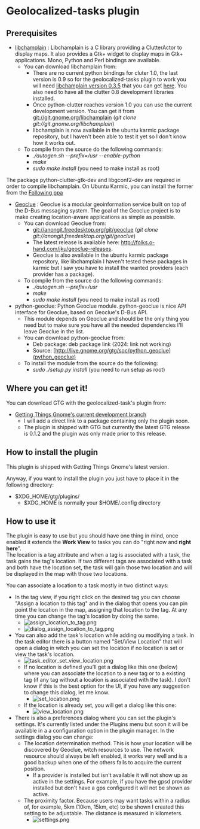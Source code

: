 # Geolocalized-tasks plugin

## Prerequisites

- [libchamplain](http://projects.gnome.org/libchamplain/) :
  Libchamplain is a C library providing a
  ClutterActor to display maps. It also provides a
  Gtk+ widget to display maps in Gtk+ applications. Mono, Python and
  Perl bindings are available.
  - You can download libchamplain from:
    - There are no current python bindings for cluter 1.0, the
      last version is 0.9 so for the geolocalized-tasks plugin to
      work you will need [libchamplain version
      0.3.5](http://download.gnome.org/sources/libchamplain/0.3/libchamplain-0.3.5.tar.gz)
      that you can get
      [here](http://download.gnome.org/sources/libchamplain/0.3/libchamplain-0.3.5.tar.gz).
      You also need to have all the clutter 0.8 development
      libraries installed.
    - Once python-clutter reaches version 1.0 you can use the
      current development version. You can get it from
      [git://git.gnome.org/libchamplain](git://git.gnome.org/libchamplain)
      (*git clone git://git.gnome.org/libchamplain*)
    - libchamplain is now available in the ubuntu karmic package
      repository, but I haven't been able to test it yet so I
      don't know how it works out.
  - To compile from the source do the following commands:
    - *./autogen.sh --prefix=/usr --enable-python*
    - *make*
    - *sudo make install* (you need to make install as root)

The package python-clutter-gtk-dev and libgconf2-dev are required in
order to compile libchamplain. On Ubuntu Karmic, you can install the
former from the [Following ppa](https://edge.launchpad.net/~francesco-marella/+archive/ppa)

- [Geoclue](http://www.freedesktop.org/wiki/Software/GeoClue) :
  Geoclue is a modular geoinformation service built on top of the
  D-Bus messaging system. The goal of the Geoclue project is to make
  creating location-aware applications as simple as possible.
  - You can download Geoclue from:
    - [git://anongit.freedesktop.org/git/geoclue](git://anongit.freedesktop.org/git/geoclue)
      (*git clone git://anongit.freedesktop.org/git/geoclue*)
    - The latest release is available here:
      <http://folks.o-hand.com/jku/geoclue-releases>.
    - Geoclue is also available in the ubuntu karmic package
      repository, like libchamplain I haven't tested these
      packages in karmic but I saw you have to install the wanted
      providers (each provider has a package).
  - To compile from the source do the following commands:
    - *./autogen.sh --prefix=/usr*
    - *make*
    - *sudo make install* (you need to make install as root)
- python-geoclue: Python Geoclue module. python-geoclue
  is nice API interface for Geoclue, based on Geoclue's D-Bus API.
  - This module depends on Geoclue and should be the only thing you
    need but to make sure you have all the needed dependencies I'll
    leave Geoclue in the list.
  - You can download python-geoclue from:
    - Deb package: deb package link (2024: link not working)
    - Source: [http://live.gnome.org/gtg/soc/python_geoclue](python_geoclue)
  - To install the module from the source do the following:
    - *sudo ./setup.py install* (you need to run setup as root)

## Where you can get it!

You can download GTG with the geolocalized-task's plugin from:

- [Getting Things Gnome's current development branch](https://code.launchpad.net/~gtg/gtg/trunk)
  - I will add a direct link to a package containing only the plugin
    soon.
  - The plugin is shipped with GTG but currently the latest GTG
    release is 0.1.2 and the plugin was only made prior to this
    release.

## How to install the plugin

This plugin is shipped with Getting Things Gnome's latest version.

Anyway, if you want to install the plugin you just have to place it in
the following directory:

- $XDG_HOME/gtg/plugins/
  - $XDG_HOME is normally your $HOME/.config directory

## How to use it

The plugin is easy to use but you should have one thing in mind, once
enabled it extends the **Work View** to tasks you can do "right now and
**right here**".  
The location is a tag attribute and when a tag is associated with a
task, the task gains the tag's location. If two different tags are
associated with a task and both have the location set, the task will
gain those two location and will be displayed in the map with those two
locations.

You can associate a location to a task mostly in two distinct ways:

- In the tag view, if you right click on the desired tag you can
  choose "Assign a location to this tag" and in the dialog that opens
  you can pin point the location in the map, assigning that location
  to the tag. At any time you can change the tag's location by doing
  the same.
  - ![assign_location_to_tag.png](http://www.paulocabido.com/soc/assign_location_to_tag.png)
  - ![dialog_assign_location_to_tag.png](http://www.paulocabido.com/soc/dialog_assign_location_to_tag.png)
- You can also add the task's location while adding ou modifying a
  task. In the task editor there is a button named "Set/View Location"
  that will open a dialog in witch you can set the location if no
  location is set or view the task's location.
  - ![task_editor_set_view_location.png](http://paulocabido.com/soc/task_editor_set_view_location.png)
  - If no location is defined you'll get a dialog like this one
    (below) where you can associate the location to a new tag or to
    a existing tag (if any tag without a location is associated with
    the task). I don't know if this is the best option for the UI,
    if you have any suggestion to change this dialog, let me know.
    - ![set_location.png](http://paulocabido.com/soc/set_location.png)
  - If the location is already set, you will get a dialog like this
    one:
    - ![view_location.png](http://paulocabido.com/soc/view_location.png)
- There is also a preferences dialog where you can set the plugin's
  settings. It's currently listed under the Plugins menu but soon it
  will be available in a a configuration option in the plugin manager.
  In the settings dialog you can change:
  - The location determination method. This is how your location
    will be discovered by Geoclue, witch resources to use. The
    network resource should always be left enabled, it works very
    well and is a good backup when one of the others fails to
    acquire the current position.
    - If a provider is installed but isn't available it will not
      show up as active in the settings. For example, if you have
      the gpsd provider installed but don't have a gps configured
      it will not be shown as active.
  - The proximity factor. Because users may want tasks within a
    radius of, for example, 5km (10km, 15km, etc) to be shown I
    created this setting to be adjustable. The distance is measured
    in kilometers.
    - ![settings.png](http://paulocabido.com/soc/settings.png)

